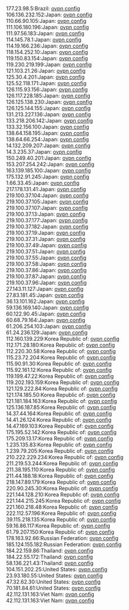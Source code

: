 177.23.98.5:Brazil: [ovpn config](vpn/177_23_98_5.ovpn)  
106.136.232.152:Japan: [ovpn config](vpn/106_136_232_152.ovpn)  
110.66.90.105:Japan: [ovpn config](vpn/110_66_90_105.ovpn)  
111.106.180.196:Japan: [ovpn config](vpn/111_106_180_196.ovpn)  
111.97.56.183:Japan: [ovpn config](vpn/111_97_56_183.ovpn)  
114.145.78.1:Japan: [ovpn config](vpn/114_145_78_1.ovpn)  
114.19.166.236:Japan: [ovpn config](vpn/114_19_166_236.ovpn)  
118.154.252.10:Japan: [ovpn config](vpn/118_154_252_10.ovpn)  
119.150.83.154:Japan: [ovpn config](vpn/119_150_83_154.ovpn)  
119.230.219.199:Japan: [ovpn config](vpn/119_230_219_199.ovpn)  
121.103.21.26:Japan: [ovpn config](vpn/121_103_21_26.ovpn)  
125.30.4.201:Japan: [ovpn config](vpn/125_30_4_201.ovpn)  
125.52.118.171:Japan: [ovpn config](vpn/125_52_118_171.ovpn)  
126.115.93.156:Japan: [ovpn config](vpn/126_115_93_156.ovpn)  
126.117.228.185:Japan: [ovpn config](vpn/126_117_228_185.ovpn)  
126.125.138.230:Japan: [ovpn config](vpn/126_125_138_230.ovpn)  
126.125.144.155:Japan: [ovpn config](vpn/126_125_144_155.ovpn)  
131.213.227.136:Japan: [ovpn config](vpn/131_213_227_136.ovpn)  
133.218.206.142:Japan: [ovpn config](vpn/133_218_206_142.ovpn)  
133.32.156.100:Japan: [ovpn config](vpn/133_32_156_100.ovpn)  
138.64.158.195:Japan: [ovpn config](vpn/138_64_158_195.ovpn)  
138.64.66.254:Japan: [ovpn config](vpn/138_64_66_254.ovpn)  
14.132.209.207:Japan: [ovpn config](vpn/14_132_209_207.ovpn)  
14.3.235.37:Japan: [ovpn config](vpn/14_3_235_37.ovpn)  
150.249.40.201:Japan: [ovpn config](vpn/150_249_40_201.ovpn)  
153.207.254.242:Japan: [ovpn config](vpn/153_207_254_242.ovpn)  
163.139.185.100:Japan: [ovpn config](vpn/163_139_185_100.ovpn)  
175.132.91.245:Japan: [ovpn config](vpn/175_132_91_245.ovpn)  
1.66.33.45:Japan: [ovpn config](vpn/1_66_33_45.ovpn)  
217.178.131.41:Japan: [ovpn config](vpn/217_178_131_41.ovpn)  
219.100.37.104:Japan: [ovpn config](vpn/219_100_37_104.ovpn)  
219.100.37.105:Japan: [ovpn config](vpn/219_100_37_105.ovpn)  
219.100.37.107:Japan: [ovpn config](vpn/219_100_37_107.ovpn)  
219.100.37.13:Japan: [ovpn config](vpn/219_100_37_13.ovpn)  
219.100.37.177:Japan: [ovpn config](vpn/219_100_37_177.ovpn)  
219.100.37.182:Japan: [ovpn config](vpn/219_100_37_182.ovpn)  
219.100.37.19:Japan: [ovpn config](vpn/219_100_37_19.ovpn)  
219.100.37.31:Japan: [ovpn config](vpn/219_100_37_31.ovpn)  
219.100.37.49:Japan: [ovpn config](vpn/219_100_37_49.ovpn)  
219.100.37.51:Japan: [ovpn config](vpn/219_100_37_51.ovpn)  
219.100.37.55:Japan: [ovpn config](vpn/219_100_37_55.ovpn)  
219.100.37.58:Japan: [ovpn config](vpn/219_100_37_58.ovpn)  
219.100.37.86:Japan: [ovpn config](vpn/219_100_37_86.ovpn)  
219.100.37.87:Japan: [ovpn config](vpn/219_100_37_87.ovpn)  
219.100.37.96:Japan: [ovpn config](vpn/219_100_37_96.ovpn)  
27.143.11.127:Japan: [ovpn config](vpn/27_143_11_127.ovpn)  
27.83.181.45:Japan: [ovpn config](vpn/27_83_181_45.ovpn)  
36.13.101.162:Japan: [ovpn config](vpn/36_13_101_162.ovpn)  
59.136.169.140:Japan: [ovpn config](vpn/59_136_169_140.ovpn)  
60.122.90.45:Japan: [ovpn config](vpn/60_122_90_45.ovpn)  
60.68.79.164:Japan: [ovpn config](vpn/60_68_79_164.ovpn)  
61.206.254.103:Japan: [ovpn config](vpn/61_206_254_103.ovpn)  
61.24.236.129:Japan: [ovpn config](vpn/61_24_236_129.ovpn)  
112.160.139.229:Korea Republic of: [ovpn config](vpn/112_160_139_229.ovpn)  
112.171.28.180:Korea Republic of: [ovpn config](vpn/112_171_28_180.ovpn)  
112.220.30.58:Korea Republic of: [ovpn config](vpn/112_220_30_58.ovpn)  
115.23.72.204:Korea Republic of: [ovpn config](vpn/115_23_72_204.ovpn)  
115.90.91.30:Korea Republic of: [ovpn config](vpn/115_90_91_30.ovpn)  
115.92.161.12:Korea Republic of: [ovpn config](vpn/115_92_161_12.ovpn)  
119.199.47.22:Korea Republic of: [ovpn config](vpn/119_199_47_22.ovpn)  
119.202.193.159:Korea Republic of: [ovpn config](vpn/119_202_193_159.ovpn)  
121.129.222.84:Korea Republic of: [ovpn config](vpn/121_129_222_84.ovpn)  
121.174.185.50:Korea Republic of: [ovpn config](vpn/121_174_185_50.ovpn)  
121.181.184.163:Korea Republic of: [ovpn config](vpn/121_181_184_163.ovpn)  
125.136.187.85:Korea Republic of: [ovpn config](vpn/125_136_187_85.ovpn)  
14.37.44.164:Korea Republic of: [ovpn config](vpn/14_37_44_164.ovpn)  
14.41.26.124:Korea Republic of: [ovpn config](vpn/14_41_26_124.ovpn)  
14.47.169.103:Korea Republic of: [ovpn config](vpn/14_47_169_103.ovpn)  
175.195.52.142:Korea Republic of: [ovpn config](vpn/175_195_52_142.ovpn)  
175.209.13.17:Korea Republic of: [ovpn config](vpn/175_209_13_17.ovpn)  
1.235.135.83:Korea Republic of: [ovpn config](vpn/1_235_135_83.ovpn)  
1.239.79.205:Korea Republic of: [ovpn config](vpn/1_239_79_205.ovpn)  
210.222.229.234:Korea Republic of: [ovpn config](vpn/210_222_229_234.ovpn)  
211.219.53.244:Korea Republic of: [ovpn config](vpn/211_219_53_244.ovpn)  
211.38.195.110:Korea Republic of: [ovpn config](vpn/211_38_195_110.ovpn)  
211.44.188.18:Korea Republic of: [ovpn config](vpn/211_44_188_18.ovpn)  
218.147.89.179:Korea Republic of: [ovpn config](vpn/218_147_89_179.ovpn)  
220.90.245.30:Korea Republic of: [ovpn config](vpn/220_90_245_30.ovpn)  
221.144.128.210:Korea Republic of: [ovpn config](vpn/221_144_128_210.ovpn)  
221.144.215.245:Korea Republic of: [ovpn config](vpn/221_144_215_245.ovpn)  
221.160.218.48:Korea Republic of: [ovpn config](vpn/221_160_218_48.ovpn)  
222.112.57.196:Korea Republic of: [ovpn config](vpn/222_112_57_196.ovpn)  
39.115.218.135:Korea Republic of: [ovpn config](vpn/39_115_218_135.ovpn)  
59.16.86.117:Korea Republic of: [ovpn config](vpn/59_16_86_117.ovpn)  
61.79.207.150:Korea Republic of: [ovpn config](vpn/61_79_207_150.ovpn)  
178.163.92.66:Russian Federation: [ovpn config](vpn/178_163_92_66.ovpn)  
185.124.155.182:Russian Federation: [ovpn config](vpn/185_124_155_182.ovpn)  
184.22.159.86:Thailand: [ovpn config](vpn/184_22_159_86.ovpn)  
184.22.55.172:Thailand: [ovpn config](vpn/184_22_55_172.ovpn)  
58.136.221.43:Thailand: [ovpn config](vpn/58_136_221_43.ovpn)  
104.151.202.25:United States: [ovpn config](vpn/104_151_202_25.ovpn)  
23.93.180.55:United States: [ovpn config](vpn/23_93_180_55.ovpn)  
47.32.62.30:United States: [ovpn config](vpn/47_32_62_30.ovpn)  
70.181.84.61:United States: [ovpn config](vpn/70_181_84_61.ovpn)  
42.112.131.163:Viet Nam: [ovpn config](vpn/42_112_131_163.ovpn)  
42.112.131.163:Viet Nam: [ovpn config](vpn/42_112_131_163.ovpn)  
